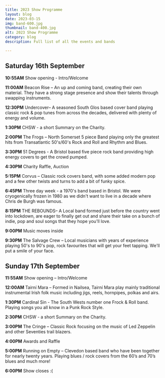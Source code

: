 ```yaml
---
title: 2023 Show Programme
layout: blog
date: 2023-03-15
img: band-600.jpg
thumbnail: band-400.jpg
alt: 2023 Show Programme
category: blog
description: Full list of all the events and bands

---
```


## Saturday 16th September

**10:55AM** Show opening - Intro/Welcome

**11:00AM** Beacon Rise – An up and coming band, creating their own material. They have a strong stage presence and show their talents through swapping instruments.

**12:30PM** Undercover– A seasoned South Glos based cover band playing classic rock & pop tunes from across the decades, delivered with plenty of energy and volume.

**1:30PM** CHSW - a short Summary on the Charity.

**2:00PM** The Frogs – North Somerset 5 piece Band playing only the greatest hits from Transatlantic 50's/60's Rock and Roll and Rhythm and Blues.

**3:30PM** 51 Degrees - A Bristol based five piece rock band providing high energy covers to get the crowd pumped.

**4:30PM** Charity Raffle, Auction

**5:15PM** Corvus – Classic rock covers band, with some added modern pop and a few other twists and turns to add a bit of funky spice.

**6:45PM** Three day week - a 1970's band based in Bristol. We were cryogenically frozen in 1980 as we didn't want to live in a decade where Chris de Burgh was famous. 

**8:15PM** THE REBOUNDS– A Local band formed just before the country went into lockdown, are eager to finally get out and share their take on a bunch of indie, pop and soul songs that they hope you'll love.

**9:00PM** Music moves inside

 **9:30PM** The Salvage Crew – Local musicians with years of experience playing 50's to 90's pop, rock favourites that will get your feet tapping. We'll put a smile of your face.

## Sunday 17th September

**11:55AM** Show opening – Intro/Welcome
	
**12:00AM** Tairní Mara – Formed in Nailsea, Tairní Mara play mainly traditional instrumental Irish folk music including jigs, reels, hornpipes, polkas and airs.

**1:30PM** Cardinal Sin - The South Wests number one Frock & Roll band. Playing songs you all know in a Punk Rock Style.

**2:30PM** CHSW - a short Summary on the Charity.

**3:00PM** The Cringe – Classic Rock focusing on the music of Led Zeppelin and other Seventies trail blazers.
	
**4:00PM** Awards and Raffle

**5:00PM** Running on Empty – Clevedon based band who have been together for nearly twenty years. Playing blues / rock covers from the 60’s and 70’s blues and much more!

**6:00PM** Show closes :(
